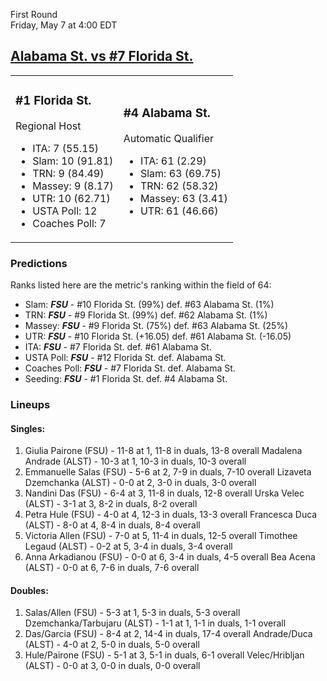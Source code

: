 First Round  
Friday, May 7 at 4:00 EDT
## [Alabama St. vs #7 Florida St.](https://www.ncaa.com/game/5833671) 

<table><tr><td>  

### #1 Florida St.  

Regional Host  
- ITA: 7 (55.15)  
- Slam: 10 (91.81)  
- TRN: 9 (84.49)  
- Massey: 9 (8.17)  
- UTR: 10 (62.71)  
- USTA Poll: 12  
- Coaches Poll: 7  

</td><td>  

### #4 Alabama St.  

Automatic Qualifier  
- ITA: 61 (2.29)  
- Slam: 63 (69.75)  
- TRN: 62 (58.32)  
- Massey: 63 (3.41)  
- UTR: 61 (46.66)  

</td></tr></table>  

 ### Predictions  

Ranks listed here are the metric's ranking within the field of 64:  
- Slam: ***FSU*** - #10 Florida St. (99%) def. #63 Alabama St. (1%)  
- TRN: ***FSU*** - #9 Florida St. (99%) def. #62 Alabama St. (1%)  
- Massey: ***FSU*** - #9 Florida St. (75%) def. #63 Alabama St. (25%)  
- UTR: ***FSU*** - #10 Florida St. (+16.05) def. #61 Alabama St. (-16.05)  
- ITA: ***FSU*** - #7 Florida St. def. #61 Alabama St.  
- USTA Poll: ***FSU*** - #12 Florida St. def. Alabama St.  
- Coaches Poll: ***FSU*** - #7 Florida St. def. Alabama St.  
- Seeding: ***FSU*** - #1 Florida St. def. #4 Alabama St.  

 ### Lineups  

 #### Singles:  
1. Giulia Pairone (FSU) - 11-8 at 1, 11-8 in duals, 13-8 overall
  Madalena Andrade (ALST) - 10-3 at 1, 10-3 in duals, 10-3 overall
2. Emmanuelle Salas (FSU) - 5-6 at 2, 7-9 in duals, 7-10 overall
  Lizaveta Dzemchanka (ALST) - 0-0 at 2, 3-0 in duals, 3-0 overall
3. Nandini Das (FSU) - 6-4 at 3, 11-8 in duals, 12-8 overall
  Urska Velec (ALST) - 3-1 at 3, 8-2 in duals, 8-2 overall
4. Petra Hule (FSU) - 4-0 at 4, 12-3 in duals, 13-3 overall
  Francesca Duca (ALST) - 8-0 at 4, 8-4 in duals, 8-4 overall
5. Victoria Allen (FSU) - 7-0 at 5, 11-4 in duals, 12-5 overall
  Timothee Legaud (ALST) - 0-2 at 5, 3-4 in duals, 3-4 overall
6. Anna Arkadianou (FSU) - 0-0 at 6, 3-4 in duals, 4-5 overall
  Bea Acena (ALST) - 0-0 at 6, 7-6 in duals, 7-6 overall

 #### Doubles:  
1. Salas/Allen (FSU) - 5-3 at 1, 5-3 in duals, 5-3 overall
  Dzemchanka/Tarbujaru (ALST) - 1-1 at 1, 1-1 in duals, 1-1 overall
2. Das/Garcia (FSU) - 8-4 at 2, 14-4 in duals, 17-4 overall
  Andrade/Duca (ALST) - 4-0 at 2, 5-0 in duals, 5-0 overall
3. Hule/Pairone (FSU) - 5-1 at 3, 5-1 in duals, 6-1 overall
  Velec/Hribljan (ALST) - 0-0 at 3, 0-0 in duals, 0-0 overall